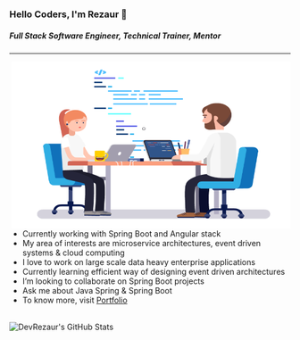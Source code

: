 ### Hello Coders, I'm Rezaur 👋

##### Full Stack Software Engineer, Technical Trainer, Mentor

---

<img align="right" alt="GIF" src="https://raw.githubusercontent.com/DevRezaur/DevRezaur/main/images/coder.gif?raw=true" width="500" height="300" />

<br />

- Currently working with Spring Boot and Angular stack
- My area of interests are microservice architectures, event driven systems & cloud computing
- I love to work on large scale data heavy enterprise applications
- Currently learning efficient way of designing event driven architectures
- I’m looking to collaborate on Spring Boot projects
- Ask me about Java Spring & Spring Boot
- To know more, visit [Portfolio](https://devrezaur.com)

<br />

<img aligh="right" alt="DevRezaur's GitHub Stats" src="https://github-readme-stats.vercel.app/api?username=DevRezaur&show_icons=true&theme=radical" />
